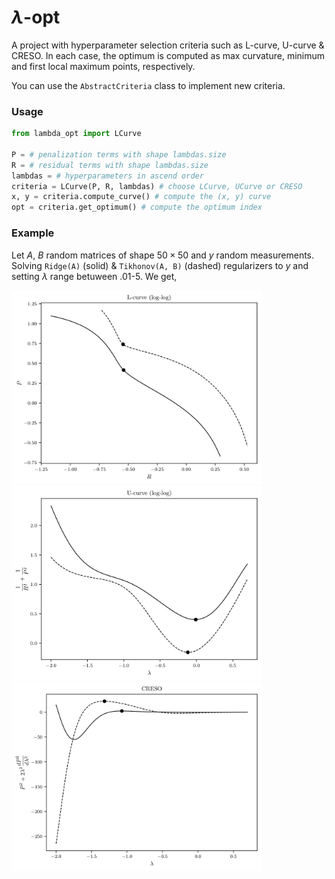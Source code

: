# $\lambda$-opt

A project with hyperparameter selection criteria such as L-curve, U-curve & CRESO. In each case, the optimum is computed as max curvature, minimum and first local maximum points, respectively.

You can use the `AbstractCriteria` class to implement new criteria.

### Usage
```python
from lambda_opt import LCurve

P = # penalization terms with shape lambdas.size
R = # residual terms with shape lambdas.size
lambdas = # hyperparameters in ascend order
criteria = LCurve(P, R, lambdas) # choose LCurve, UCurve or CRESO
x, y = criteria.compute_curve() # compute the (x, y) curve
opt = criteria.get_optimum() # compute the optimum index

```

### Example
Let $A$, $B$ random matrices of shape $50 \times 50$ and $y$ random measurements. Solving `Ridge(A)` (solid) & `Tikhonov(A, B)` (dashed) regularizers to $y$ and setting $\lambda$ range betuween .01-5. We get,

<img src="figs/curve_l.png" alt="drawing" width="400"/>

<img src="figs/curve_u.png" alt="drawing" width="400"/>

<img src="figs/curve_c.png" alt="drawing" width="400"/>
